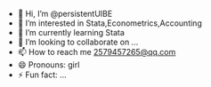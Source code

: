 - 👋 Hi, I’m @persistentUIBE
- 👀 I’m interested in Stata,Econometrics,Accounting
- 🌱 I’m currently learning Stata
- 💞️ I’m looking to collaborate on ...
- 📫 How to reach me 2579457265@qq.com
- 😄 Pronouns: girl
- ⚡ Fun fact: ...

<!---
persistentUIBE/persistentUIBE is a ✨ special ✨ repository because its `README.md` (this file) appears on your GitHub profile.
You can click the Preview link to take a look at your changes.
--->
